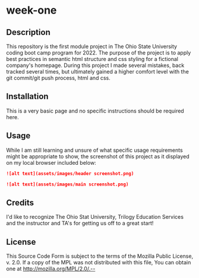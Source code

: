 # week-one

## Description


This repository is the first module project in The Ohio State University coding boot camp program for 2022.  The purpose of the project is to apply best practices in semantic 
html structure and css styling for a fictional company's homepage.  During this project I made several mistakes, back tracked several times, but ultimately gained a higher 
comfort level with the git commit/git push process, html and css.

## Installation

This is a very basic page and no specific instructions should be required here.

## Usage

While I am still learning and unsure of what specific usage requirements might be appropriate to show, the screenshot of this project as it displayed on my local browser
included below:

```md
![alt text](assets/images/header screenshot.png)
```
```md
![alt text](assets/images/main screenshot.png)
```

## Credits

I'd like to recognize The Ohio Stat University, Trilogy Education Services and the instructor and TA's for getting us off to a great start!

## License

This Source Code Form is subject to the terms of the Mozilla Public
  License, v. 2.0. If a copy of the MPL was not distributed with this
  file, You can obtain one at http://mozilla.org/MPL/2.0/.--

